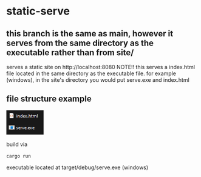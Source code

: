 # static-serve
## this branch is the same as main, however it serves from the same directory as the executable rather than from site/
serves a static site on http://localhost:8080
NOTE!! this serves a index.html file located in the same directory as the executable file.
for example (windows), in the site's directory you would put serve.exe and index.html

file structure example
---
![file structure](https://raw.githubusercontent.com/Logan-010/static-serve/alternate/fs-example.png)

build via
```
cargo run
```
executable located at target/debug/serve.exe (windows)
